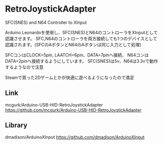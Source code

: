 # RetroJoystickAdapter
SFC(SNES) and N64 Controller to XInput

Arduino Leonardoを使用し、SFC(SNES)とN64のコントローラをXInputとして認識させます。
SFC,N64のコントローラを両方接続しても1つのデバイスとして認識されます。(SFCのAボタンとN64のAボタンは同じ入力として処理)
  
SFCコンはCLOCK=5pin, LAATCH=6pin、DATA=7pinへ接続、
N64コンはDATA=2pinへ接続するようにしています。
SFC(SNES)は5v、N64は3.3vで動作するようなので注意
  
Steamで買った2Dゲームとかが快適に遊べるようになったので満足
  
Link
-
 mcgurk/Arduino-USB-HID-RetroJoystickAdapter
 https://github.com/mcgurk/Arduino-USB-HID-RetroJoystickAdapter
 
Library
-
 dmadison/ArduinoXInput
 https://github.com/dmadison/ArduinoXInput
